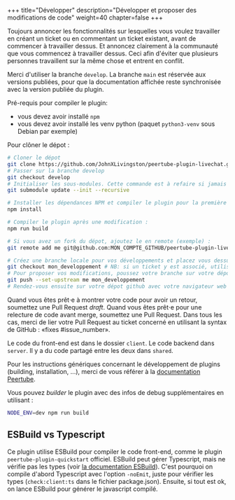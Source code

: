 +++
title="Développer"
description="Développer et proposer des modifications de code"
weight=40
chapter=false
+++

Toujours annoncer les fonctionnalités sur lesquelles vous voulez travailler en créant un ticket ou en commentant un ticket existant, avant de commencer à travailler dessus. Et annoncez clairement à la communauté que vous commencez à travailler dessus. Ceci afin d'éviter que plusieurs personnes travaillent sur la même chose et entrent en conflit.

Merci d'utiliser la branche `develop`. La branche `main` est réservée aux versions publiées, pour que la documentation affichée reste synchronisée avec la version publiée du plugin.

Pré-requis pour compiler le plugin:

- vous devez avoir installé `npm`
- vous devez avoir installé les venv python (paquet `python3-venv` sous Debian par exemple)

Pour clôner le dépot :

```bash
# Cloner le dépot
git clone https://github.com/JohnXLivingston/peertube-plugin-livechat.git
# Passer sur la branche develop
git checkout develop
# Initialiser les sous-modules. Cette commande est à refaire si jamais la version d'un l'un des sous-module change.
git submodule update --init --recursive

# Installer les dépendances NPM et compiler le plugin pour la première fois :
npm install

# Compiler le plugin après une modification :
npm run build

# Si vous avez un fork du dépot, ajoutez le en remote (exemple) :
git remote add me git@github.com:MON_COMPTE_GITHUB/peertube-plugin-livechat.git

# Créez une branche locale pour vos développements et placez vous dessus (exemple) :
git checkout mon_developpement # NB: si un ticket y est associé, utilisé le nom fix_1234 (où 1234 est le numéro du ticket)
# Pour proposer vos modifications, poussez votre branche sur votre dépot (exemple) :
git push --set-upstream me mon_developpement
# Rendez-vous ensuite sur votre dépot github avec votre navigateur web pour proposer la Pull Request (voir les instructions complémentaires ci-dessous)
```

Quand vous êtes prêt⋅e à montrer votre code pour avoir un retour, soumettez une Pull Request *draft*.
Quand vous êtes prêt⋅e pour une relecture de code avant merge, soumettez une Pull Request. Dans tous les cas, merci de lier votre Pull Request au ticket concerné en utilisant la syntax de GitHub : «fixes #issue_number».

Le code du front-end est dans le dossier `client`. Le code backend dans `server`. Il y a du code partagé entre les deux dans `shared`.

Pour les instructions génériques concernant le développement de plugins (building, installation, ...), merci de vous référer à la [documentation Peertube](https://docs.joinpeertube.org/contribute-plugins?id=write-a-plugintheme).

Vous pouvez *builder* le plugin avec des infos de debug supplémentaires en utilisant :

```bash
NODE_ENV=dev npm run build
```

## ESBuild vs Typescript

Ce plugin utilise ESBuild pour compiler le code front-end, comme le plugin `peertube-plugin-quickstart` officiel.
ESBuild peut gérer Typescript, mais ne vérifie pas les types
(voir [la documentation ESBuild](https://esbuild.github.io/content-types/#typescript)).
C'est pourquoi on compile d'abord Typescript avec l'option `-noEmit`, juste pour vérifier les types (`check:client:ts` dans le fichier package.json).
Ensuite, si tout est ok, on lance ESBuild pour générer le javascript compilé.
